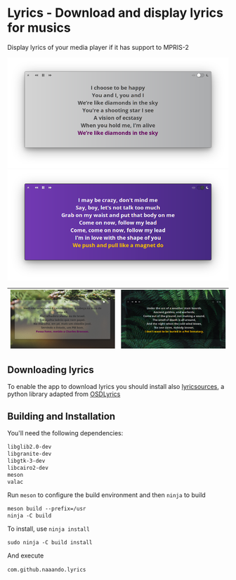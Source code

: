 # Lyrics - Download and display lyrics for musics
Display lyrics of your media player if it has support to MPRIS-2

![Screenshot](data/screenshot.png)
![Screenshot](data/screenshot-dark.png)

|    ![Screenshot](data/screenshot-inactive.png)        |      ![Screenshot](data/screenshot-dark-inactive.png)      |
| -------------------------------------------- | ------------------------------------------------- |

## Downloading lyrics

To enable the app to download lyrics you should install also [lyricsources](https://github.com/naaando/lyricsources), a python library adapted from [OSDLyrics](https://github.com/osdlyrics/osdlyrics)

## Building and Installation
You'll need the following dependencies:

    libglib2.0-dev
    libgranite-dev
    libgtk-3-dev
    libcairo2-dev
    meson
    valac

Run `meson` to configure the build environment and then `ninja` to build

    meson build --prefix=/usr
    ninja -C build

To install, use `ninja install`

    sudo ninja -C build install

And execute

  `com.github.naaando.lyrics`
